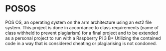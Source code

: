 # POSOS
POS OS, an operating system on the arm architecture using an ext2 file system. This project is done in accordance to class requirements (name of class withheld to prevent plagiarism) for a final project and to be extended as a personal project to run with a Raspberry Pi 3 B+
Utilizing the contained code in a way that is considered cheating or plagiarising is not condoned. 
